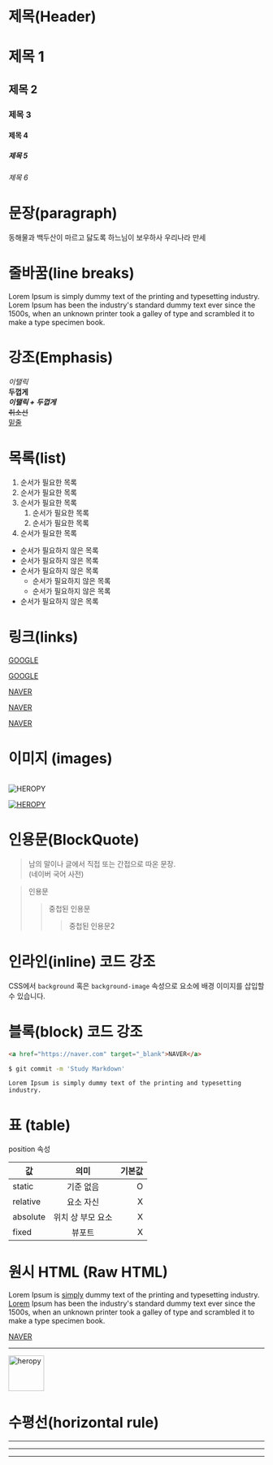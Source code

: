 # 제목(Header)

# 제목 1 
## 제목 2
### 제목 3
#### 제목 4
##### 제목 5
###### 제목 6

# 문장(paragraph)

동해물과 백두산이 마르고 닳도록 
하느님이 보우하사 우리나라 만세

# 줄바꿈(line breaks)

Lorem Ipsum is simply dummy text of the printing and typesetting industry.<br/>
Lorem Ipsum has been the industry's standard dummy text ever since the 1500s, when an unknown printer took a galley of type and scrambled it to make a type specimen book. 

# 강조(Emphasis)

_이탤릭_  
**두껍게**  
**_이탤릭 + 두껍게_**  
~~취소선~~  
<u>밑줄</u>

# 목록(list)

1. 순서가 필요한 목록
1. 순서가 필요한 목록
1. 순서가 필요한 목록
    1. 순서가 필요한 목록
    1. 순서가 필요한 목록
1. 순서가 필요한 목록

- 순서가 필요하지 않은 목록
- 순서가 필요하지 않은 목록
- 순서가 필요하지 않은 목록
    - 순서가 필요하지 않은 목록
    - 순서가 필요하지 않은 목록
- 순서가 필요하지 않은 목록


# 링크(links)

<a href="https://google.com">GOOGLE</a>

[GOOGLE](https://google.com)

<a href="https://naver.com" title="NAVER로 이동!">NAVER</a>

[NAVER](https://naver.com "NAVER로 이동!")

<a href="https://naver.com" title="NAVER로 이동!" target="_blank">NAVER</a>
<!-- 새탭에 열기 -->

# 이미지 (images)

![]()

![HEROPY](https://heropy.blog/css/images/logo.png)

<!-- 이미지에 링크부여 -->
[![HEROPY](https://heropy.blog/css/images/logo.png)
](https://heropy.blog/)

# 인용문(BlockQuote)

> 남의 말이나 글에서 직접 또는 간접으로 따온 문장.  
> (네이버 국어 사전)

> 인용문
>> 중첩된 인용문
>>> 중첩된 인용문2

# 인라인(inline) 코드 강조

CSS에서 `background` 혹은 `background-image` 속성으로 요소에 배경 이미지를 삽입할 수 있습니다. 

# 블록(block) 코드 강조

```html
<a href="https://naver.com" target="_blank">NAVER</a>
```

```bash
$ git commit -m 'Study Markdown'
```
<!-- css, javascript 모두 가능 -->

```plaintext
Lorem Ipsum is simply dummy text of the printing and typesetting industry.
```

# 표 (table)

position 속성

값 | 의미 | 기본값
-- | :--: | --:
static | 기준 없음 | O
relative | 요소 자신 | X
absolute | 위치 상 부모 요소 | X
fixed | 뷰포트 | X

# 원시 HTML (Raw HTML)

Lorem Ipsum is <u>simply</u> dummy text of the printing and typesetting industry.<br/>
<span style='text-decoration: underline;'>Lorem</span> Ipsum has been the industry's standard dummy text ever since the 1500s, when an unknown printer took a galley of type and scrambled it to make a type specimen book. 

<a href="https://naver.com" target="_blank">NAVER</a>

---

<img width="70" src="https://heropy.blog/css/images/logo.png" alt="heropy" />

# 수평선(horizontal rule)

---

***

___ 